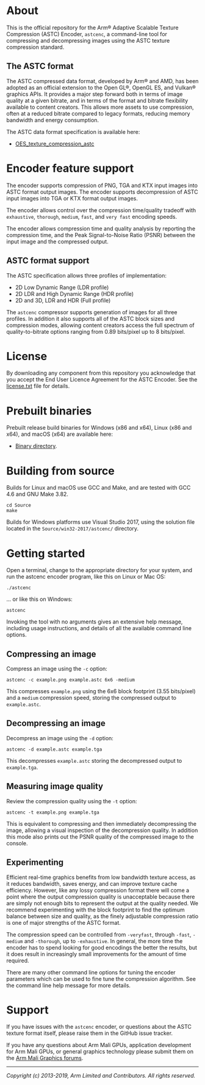# About

This is the official repository for the Arm® Adaptive Scalable Texture
Compression (ASTC) Encoder, `astcenc`, a command-line tool for compressing
and decompressing images using the ASTC texture compression standard.

## The ASTC format

The ASTC compressed data format, developed by Arm® and AMD, has been adopted as
an official extension to the Open GL®, OpenGL ES, and Vulkan® graphics APIs. It
provides a major step forward both in terms of image quality at a given
bitrate, and in terms of the format and bitrate flexibility available to
content creators. This allows more assets to use compression, often at a
reduced bitrate compared to legacy formats, reducing memory bandwidth and
energy consumption.

The ASTC data format specification is available here:

* [OES_texture_compression_astc](https://www.khronos.org/registry/OpenGL/extensions/OES/OES_texture_compression_astc.txt)

# Encoder feature support

The encoder supports compression of PNG, TGA and KTX input images into ASTC
format output images. The encoder supports decompression of ASTC input images
into TGA or KTX format output images.

The encoder allows control over the compression time/quality tradeoff with
`exhaustive`, `thorough`, `medium`, `fast`, and `very fast` encoding speeds.

The encoder allows compression time and quality analysis by reporting the
compression time, and the Peak Signal-to-Noise Ratio (PSNR) between the input
image and the compressed output.

## ASTC format support

The ASTC specification allows three profiles of implementation:

* 2D Low Dynamic Range (LDR profile)
* 2D LDR and High Dynamic Range (HDR profile)
* 2D and 3D, LDR and HDR (Full profile)

The `astcenc` compressor supports generation of images for all three profiles.
In addition it also supports all of the ASTC block sizes and compression
modes, allowing content creators access the full spectrum of quality-to-bitrate
options ranging from 0.89 bits/pixel up to 8 bits/pixel.

# License

By downloading any component from this repository you acknowledge that you
accept the End User Licence Agreement for the ASTC Encoder. See the
[license.txt](license.txt) file for details.

# Prebuilt binaries

Prebuilt release build binaries for Windows (x86 and x64), Linux (x86 and x64),
and macOS (x64) are available here:

* [Binary directory](/Binary/).

# Building from source

Builds for Linux and macOS use GCC and Make, and are tested with GCC 4.6 and
GNU Make 3.82.

```
cd Source
make
```

Builds for Windows platforms use Visual Studio 2017, using the solution file
located in the `Source/win32-2017/astcenc/` directory.

# Getting started

Open a terminal, change to the appropriate directory for your system, and run
the astcenc encoder program, like this on Linux or Mac OS:

    ./astcenc

... or like this on Windows:

    astcenc

Invoking the tool with no arguments gives an extensive help message, including
usage instructions, and details of all the available command line options.

## Compressing an image

Compress an image using the `-c` option:

    astcenc -c example.png example.astc 6x6 -medium

This compresses `example.png` using the 6x6 block footprint (3.55 bits/pixel)
and a `medium` compression speed, storing the compressed output to
`example.astc`.

## Decompressing an image

Decompress an image using the `-d` option:

    astcenc -d example.astc example.tga

This decompresses `example.astc` storing the decompressed output to
`example.tga`.

## Measuring image quality

Review the compression quality using the `-t` option:

    astcenc -t example.png example.tga

This is equivalent to compressing and then immediately decompressing the
image, allowing a visual inspection of the decompression quality. In addition
this mode also prints out the PSNR quality of the compressed image to the
console.

## Experimenting

Efficient real-time graphics benefits from low bandwidth texture access,
as it reduces bandwidth, saves energy, and can improve texture cache
efficiency. However, like any lossy compression format there will come a point
where the output compression quality is unacceptable because there are simply
not enough bits to represent the output at the quality needed. We recommend
experimenting with the block footprint to find the optimum balance between size
and quality, as the finely adjustable compression ratio is one of major
strengths of the ASTC format.

The compression speed can be controlled from `-veryfast`, through `-fast`,
`-medium` and `-thorough`, up to `-exhaustive`. In general, the more time the
encoder has to spend looking for good encodings the better the results, but it
does result in increasingly small improvements for the amount of time required.

There are many other command line options for tuning the encoder parameters
which can be used to fine tune the compression algorithm. See the command line
help message for more details.

# Support

If you have issues with the `astcenc` encoder, or questions about the ASTC
texture format itself, please raise them in the GitHub issue tracker.

If you have any questions about Arm Mali GPUs, application development for Arm
Mali GPUs, or general graphics technology please submit them on the [Arm Mali
Graphics forums](https://community.arm.com/graphics/).

- - -

_Copyright (c) 2013-2019, Arm Limited and Contributors. All rights reserved._
